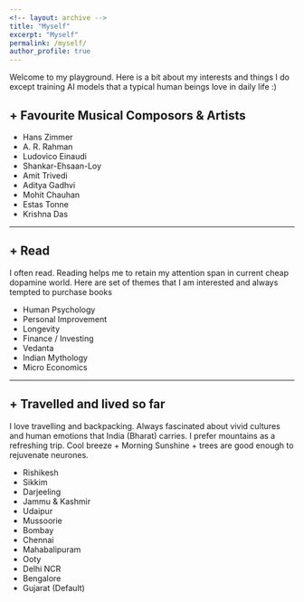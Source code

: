 ```yaml
---
<!-- layout: archive -->
title: "Myself"
excerpt: "Myself"
permalink: /myself/
author_profile: true
---
```

Welcome to my playground. Here is a bit about my interests and things I do except training AI models that a typical human beings love in daily life :)

## + **Favourite Musical Composors & Artists**

- Hans Zimmer
- A. R. Rahman
- Ludovico Einaudi
- Shankar-Ehsaan-Loy
- Amit Trivedi
- Aditya Gadhvi
- Mohit Chauhan
- Estas Tonne
- Krishna Das


---

## + **Read**
I often read. Reading helps me to retain my attention span in current cheap dopamine world. Here are set of themes that I am interested and always tempted to purchase books
- Human Psychology
- Personal Improvement
- Longevity
- Finance / Investing
- Vedanta
- Indian Mythology
- Micro Economics

---

## + **Travelled and lived so far**
I love travelling and backpacking. Always fascinated about vivid cultures and human emotions that India (Bharat) carries. I prefer mountains as a refreshing trip. Cool breeze + Morning Sunshine + trees are good enough to rejuvenate neurones.
- Rishikesh
- Sikkim
- Darjeeling
- Jammu & Kashmir
- Udaipur
- Mussoorie
- Bombay
- Chennai
- Mahabalipuram
- Ooty 
- Delhi NCR
- Bengalore 
- Gujarat (Default)
